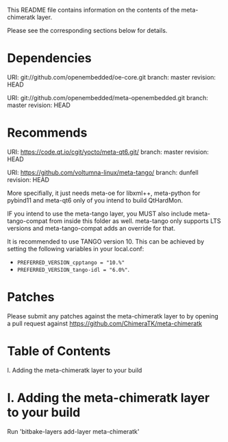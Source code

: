 This README file contains information on the contents of the meta-chimeratk layer.

Please see the corresponding sections below for details.

Dependencies
============

  URI: git://github.com/openembedded/oe-core.git
  branch: master
  revision: HEAD

  URI: git://github.com/openembedded/meta-openembedded.git
  branch: master
  revision: HEAD

Recommends
==========
  URI: https://code.qt.io/cgit/yocto/meta-qt6.git/
  branch: master
  revision: HEAD

  URI: https://github.com/voltumna-linux/meta-tango/
  branch: dunfell
  revision: HEAD

  More specifially, it just needs meta-oe for libxml++, meta-python for pybind11
  and meta-qt6 only of you intend to build QtHardMon.

  IF you intend to use the meta-tango layer, you MUST also include meta-tango-compat from
  inside this folder as well. meta-tango only supports LTS versions and meta-tango-compat
  adds an override for that.

  It is recommended to use TANGO version 10. This can be achieved by setting the following
  variables in your local.conf:

  * `PREFERRED_VERSION_cpptango = "10.%"`
  * `PREFERRED_VERSION_tango-idl = "6.0%"`.


Patches
=======

Please submit any patches against the meta-chimeratk layer to by opening a pull request
against https://github.com/ChimeraTK/meta-chimeratk

Table of Contents
=================

  I. Adding the meta-chimeratk layer to your build

I. Adding the meta-chimeratk layer to your build
=================================================

Run 'bitbake-layers add-layer meta-chimeratk'


